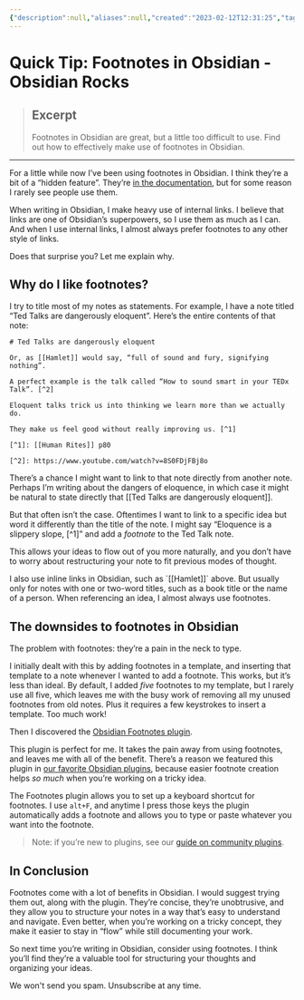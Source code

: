 ```yaml
---
{"description":null,"aliases":null,"created":"2023-02-12T12:31:25","tags":[],"source":"https://obsidian.rocks/footnotes-in-obsidian/","author":"Timothy Miller","date created":"Sunday, February 12th 2023, 12:31:25 pm","date modified":"Monday, February 27th 2023, 6:20:45 pm","updated":"2023-07-15T21:33:03","title":"Quick Tip Footnotes in Obsidian - Obsidian Rocks","dg-publish":true,"permalink":"/docs/Quick Tip Footnotes in Obsidian - Obsidian Rocks/","dgPassFrontmatter":true}
---
```



# Quick Tip: Footnotes in Obsidian - Obsidian Rocks

> ## Excerpt
> Footnotes in Obsidian are great, but a little too difficult to use. Find out how to effectively make use of footnotes in Obsidian.

---
For a little while now I’ve been using footnotes in Obsidian. I think they’re a bit of a “hidden feature”. They’re [in the documentation](https://help.obsidian.md/How+to/Format+your+notes#Footnotes), but for some reason I rarely see people use them.

When writing in Obsidian, I make heavy use of internal links. I believe that links are one of Obsidian’s superpowers, so I use them as much as I can. And when I use internal links, I almost always prefer footnotes to any other style of links.

Does that surprise you? Let me explain why.

## Why do I like footnotes?

I try to title most of my notes as statements. For example, I have a note titled “Ted Talks are dangerously eloquent”. Here’s the entire contents of that note:

```
# Ted Talks are dangerously eloquent

Or, as [[Hamlet]] would say, “full of sound and fury, signifying nothing”.

A perfect example is the talk called “How to sound smart in your TEDx Talk”. [^2]

Eloquent talks trick us into thinking we learn more than we actually do.

They make us feel good without really improving us. [^1]

[^1]: [[Human Rites]] p80

[^2]: https://www.youtube.com/watch?v=8S0FDjFBj8o
```

There’s a chance I might want to link to that note directly from another note. Perhaps I’m writing about the dangers of eloquence, in which case it might be natural to state directly that \[\[Ted Talks are dangerously eloquent\]\].

But that often isn’t the case. Oftentimes I want to link to a specific idea but word it differently than the title of the note. I might say “Eloquence is a slippery slope, \[^1\]” and add a _footnote_ to the Ted Talk note.

This allows your ideas to flow out of you more naturally, and you don’t have to worry about restructuring your note to fit previous modes of thought.

I also use inline links in Obsidian, such as \`\[\[Hamlet\]\]\` above. But usually only for notes with one or two-word titles, such as a book title or the name of a person. When referencing an idea, I almost always use footnotes.

## The downsides to footnotes in Obsidian

The problem with footnotes: they’re a pain in the neck to type.

I initially dealt with this by adding footnotes in a template, and inserting that template to a note whenever I wanted to add a footnote. This works, but it’s less than ideal. By default, I added _five_ footnotes to my template, but I rarely use all five, which leaves me with the busy work of removing all my unused footnotes from old notes. Plus it requires a few keystrokes to insert a template. Too much work!

Then I discovered the [Obsidian Footnotes plugin](https://github.com/akaalias/obsidian-footnotes).

This plugin is perfect for me. It takes the pain away from using footnotes, and leaves me with all of the benefit. There’s a reason we featured this plugin in [our favorite Obsidian plugins](https://obsidian.rocks/super-powers-for-obsidian-nine-of-the-best-obsidian-plugins/), because easier footnote creation helps _so much_ when you’re working on a tricky idea.

The Footnotes plugin allows you to set up a keyboard shortcut for footnotes. I use `alt+F`, and anytime I press those keys the plugin automatically adds a footnote and allows you to type or paste whatever you want into the footnote.

> Note: if you’re new to plugins, see our [guide on community plugins](https://obsidian.rocks/how-to-use-community-plugins-in-obsidian/).

## In Conclusion

Footnotes come with a lot of benefits in Obsidian. I would suggest trying them out, along with the plugin. They’re concise, they’re unobtrusive, and they allow you to structure your notes in a way that’s easy to understand and navigate. Even better, when you’re working on a tricky concept, they make it easier to stay in “flow” while still documenting your work.

So next time you’re writing in Obsidian, consider using footnotes. I think you’ll find they’re a valuable tool for structuring your thoughts and organizing your ideas.

We won't send you spam. Unsubscribe at any time.
